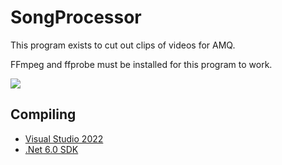 # SongProcessor

This program exists to cut out clips of videos for AMQ.

FFmpeg and ffprobe must be installed for this program to work.

![](https://i.imgur.com/ExcDfez.png)

## Compiling

 * [Visual Studio 2022](https://visualstudio.microsoft.com/downloads/)
 * [.Net 6.0 SDK](https://dotnet.microsoft.com/download/dotnet/6.0)
